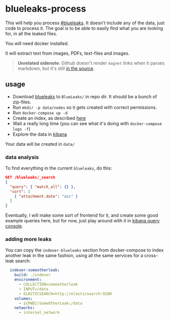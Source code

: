 # blueleaks-process

This will help you process [#blueleaks](magnet:?xt=urn:btih:8cf92b7cd3f022fa5478b84963e89c1dd0af090f&dn=BlueLeaks&tr=udp%3A%2F%2Ftracker.coppersurfer.tk%3A6969%2Fannounce&tr=udp%3A%2F%2F9.rarbg.to%3A2920%2Fannounce&tr=udp%3A%2F%2Ftracker.opentrackr.org%3A1337&tr=udp%3A%2F%2Ftracker.leechers-paradise.org%3A6969%2Fannounce&tr=udp%3A%2F%2Ftracker.coppersurfer.tk%3A6969%2Fannounce). It doesn't include any of the data, just code to process it. The goal is to be able to easily find what you are looking for, in all the leaked files.

You will need docker installed.

It will extract text from images, PDFs, text-files and images.

> **Unrelated sidenote**: Github doesn't render `magnet` links when it parses markdown, but it's still [in the source](https://raw.githubusercontent.com/konsumer/blueleaks-process/master/README.md).

## usage

* Download [blueleaks](magnet:?xt=urn:btih:8cf92b7cd3f022fa5478b84963e89c1dd0af090f&dn=BlueLeaks&tr=udp%3A%2F%2Ftracker.coppersurfer.tk%3A6969%2Fannounce&tr=udp%3A%2F%2F9.rarbg.to%3A2920%2Fannounce&tr=udp%3A%2F%2Ftracker.opentrackr.org%3A1337&tr=udp%3A%2F%2Ftracker.leechers-paradise.org%3A6969%2Fannounce&tr=udp%3A%2F%2Ftracker.coppersurfer.tk%3A6969%2Fannounce) to `BlueLeaks/` in repo dir. It should be a bunch of zip-files.
* Run `mkdir -p data/nodes` so it gets created with correct permissions.
* Run `docker-compose up -d`
* Create an index, as described [here](https://fscrawler.readthedocs.io/en/latest/user/tutorial.html#create-index-pattern)
* Wait a really long time (you can see what it's doing with `docker-compose logs -f`)
* Explore the data in [kibana](http://localhost:5601/)

Your data will be created in `data/`

### data analysis

To find everything in the current `blueleaks`, do this:

```json
GET /blueleaks/_search
{
  "query": { "match_all": {} },
  "sort": [
    { "attachment.date": "asc" }
  ]
}
```

Eventually, I will make some sort of frontend for it, and create some good example queries here, but for now, just play around with it in [kibana query console](http://localhost:5601/app/kibana#/dev_tools/console).


### adding more leaks

You can copy the `indexer-blueleaks` section from docker-compose to index another leak in the same fashion, using all the same services for a cross-leak search:

```yml
  indexer-someotherleak:
    build: ./indexer
    environment:
      - COLLECTION=someotherleak
      - INPUT=/data
      - ELASTICSEARCH=http://elasticsearch:9200
    volumes:
      - ${PWD}/SomeOtherLeak:/data
    networks: 
      - internal_network

```
